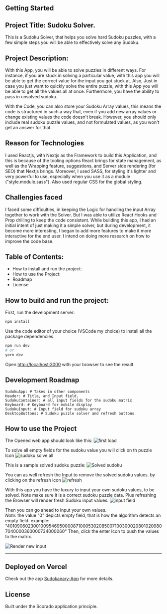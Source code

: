 ## Getting Started

## Project Title: Sudoku Solver.

This is a Sudoku Solver, that helps you solve hard Sudoku puzzles, with a few simple steps you will be able to effectively solve any Sudoku.

## Project Description:

With this App, you will be able to solve puzzles in different ways.
For instance, if you are stuck in solving a particular value, with this app you will be able to get the correct value for the input you got stuck at.
Also, Just in case you just want to quickly solve the entire puzzle, with this App you will be able to get all the values all at once.
Furthermore, you have the ability to pass in unsolved sudoku.

With the Code, you can also store your Sudoku Array values, this means the code is structured in such a way that, even if you add new array values or change existing values the code doesn't break.
However, you should only include real sudoku puzzle values, and not formulated values, as you won't get an answer for that.

## Reason for Technologies

I used Reactjs, with Nextjs as the Framework to build this Application, and this is because of the tooling options React brings for state management, as well as the Wrapping feature, suggestions, and Server side rendering (for SEO) that Nextjs brings.
Moreover, I used SASS, for styling it's lighter and very powerful to use, especially when you use it as a module ("style.module.sass"). Also used regular CSS for the global styling.

## Challengies faced

I faced some difficulties, in keeping the Logic for handling the input Array together to work with the Solver.
But I was able to utilize React Hooks and Prop drilling to keep the code consistent.
While building this app, I had an initial intent of just making it a simple solver, but during development, it become more interesting, I began to add more features to make it more interactive for the end user.
I intend on doing more research on how to improve the code base.

## Table of Contents:

- How to install and run the project:
- How to use the Project:
- Roadmap
- License

## How to build and run the project:

First, run the development server:

```bash
npm install
```

Use the code editor of your choice (VSCode my choice) to install all the package dependencies.

```bash
npm run dev
# or
yarn dev
```

Open [http://localhost:3000](http://localhost:3000) with your browser to see the result.

## Development Roadmap

```
SudokuApp: # Takes in other components
Header: # Title, and Input field.
SudokuContainer: # all input fields for the sudoku matrix
Keyboard: # Keyboard for mobile display
SudokuInput: # Input field for sudoku array
DesktopButtons: # Sudoku puzzle solver and refresh buttons
```

## How to use the Project

The Opened web app should look like this:
![first load](./assets/documentation/onload%20image.jpg)

To solve all empty fields for the sudoku value you will click on th puzzle Icon
![sudoku solve all](./assets/documentation/sudoku%20solveAll.jpg)

This is a sample solved sudoku puzzle:
![Solved sudoku](./assets/documentation/solved%20sudokuy%20matrix.jpg)

You can as well refresh the Input to remove the solved sudoku values. by clicking on the refresh icon
![refresh](./assets/documentation/refresh%20sudoku%20matrix.jpg)

With this app you have the luxury to input your own sudoku values, to be solved. Note make sure it is a correct sudoku puzzle data.
Plus refreshing the Browser will render fresh Sudoku input values.
![input field](./assets/documentation//input%20unsolved%20values.jpg)

Then you can go ahead to input your own values.<br>
_Note_: the value "0" depicts empty field, that is how the algorithm detects an empty field.
example: "401090602300100954695000087100053020850071003000208010209807040000360000734000060"
Then, click the enter Icon to push the values to the matrix.

![Render new input](./assets/documentation/RENDER%20NEW%20INPUT%20VALUES.jpg)

---

## Deployed on Vercel

Check out the app [Sudokanary-App](https://sudokanary.vercel.app/) for more details.

## License

Built under the Scorado application principle.
